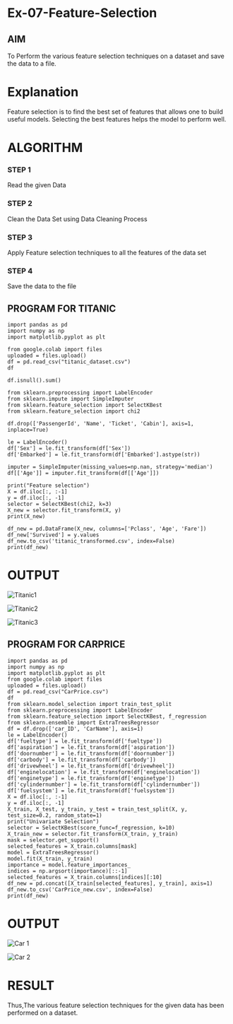 # Ex-07-Feature-Selection
## AIM
To Perform the various feature selection techniques on a dataset and save the data to a file. 

# Explanation
Feature selection is to find the best set of features that allows one to build useful models.
Selecting the best features helps the model to perform well. 

# ALGORITHM
### STEP 1
Read the given Data
### STEP 2
Clean the Data Set using Data Cleaning Process
### STEP 3
Apply Feature selection techniques to all the features of the data set
### STEP 4
Save the data to the file

## PROGRAM FOR TITANIC
```
import pandas as pd
import numpy as np
import matplotlib.pyplot as plt
```
```
from google.colab import files
uploaded = files.upload()
df = pd.read_csv("titanic_dataset.csv")
df
```
```
df.isnull().sum()
```
```
from sklearn.preprocessing import LabelEncoder
from sklearn.impute import SimpleImputer
from sklearn.feature_selection import SelectKBest
from sklearn.feature_selection import chi2
```
```
df.drop(['PassengerId', 'Name', 'Ticket', 'Cabin'], axis=1, inplace=True)
```
```
le = LabelEncoder()
df['Sex'] = le.fit_transform(df['Sex'])
df['Embarked'] = le.fit_transform(df['Embarked'].astype(str))
```
```
imputer = SimpleImputer(missing_values=np.nan, strategy='median')
df[['Age']] = imputer.fit_transform(df[['Age']])
```
```
print("Feature selection")
X = df.iloc[:, :-1]
y = df.iloc[:, -1]
selector = SelectKBest(chi2, k=3)
X_new = selector.fit_transform(X, y)
print(X_new)
```
```
df_new = pd.DataFrame(X_new, columns=['Pclass', 'Age', 'Fare'])
df_new['Survived'] = y.values
df_new.to_csv('titanic_transformed.csv', index=False)
print(df_new)
```
# OUTPUT
![Titanic1](https://user-images.githubusercontent.com/119160414/235697495-2298df2e-797e-4c59-bdac-300d0807d8c6.png)

![Titanic2](https://user-images.githubusercontent.com/119160414/235697567-318d6735-d810-49c7-8868-72c5295bffd4.png)

![Titanic3](https://user-images.githubusercontent.com/119160414/235697599-e8887df5-1be8-4c29-a5df-b1b585d24cb6.png)

## PROGRAM FOR CARPRICE
```
import pandas as pd
import numpy as np
import matplotlib.pyplot as plt
from google.colab import files
uploaded = files.upload()
df = pd.read_csv("CarPrice.csv")
df
from sklearn.model_selection import train_test_split
from sklearn.preprocessing import LabelEncoder
from sklearn.feature_selection import SelectKBest, f_regression
from sklearn.ensemble import ExtraTreesRegressor
df = df.drop(['car_ID', 'CarName'], axis=1)
le = LabelEncoder()
df['fueltype'] = le.fit_transform(df['fueltype'])
df['aspiration'] = le.fit_transform(df['aspiration'])
df['doornumber'] = le.fit_transform(df['doornumber'])
df['carbody'] = le.fit_transform(df['carbody'])
df['drivewheel'] = le.fit_transform(df['drivewheel'])
df['enginelocation'] = le.fit_transform(df['enginelocation'])
df['enginetype'] = le.fit_transform(df['enginetype'])
df['cylindernumber'] = le.fit_transform(df['cylindernumber'])
df['fuelsystem'] = le.fit_transform(df['fuelsystem'])
X = df.iloc[:, :-1]
y = df.iloc[:, -1]
X_train, X_test, y_train, y_test = train_test_split(X, y, test_size=0.2, random_state=1)
print("Univariate Selection")
selector = SelectKBest(score_func=f_regression, k=10)
X_train_new = selector.fit_transform(X_train, y_train)
mask = selector.get_support()
selected_features = X_train.columns[mask]
model = ExtraTreesRegressor()
model.fit(X_train, y_train)
importance = model.feature_importances_
indices = np.argsort(importance)[::-1]
selected_features = X_train.columns[indices][:10]
df_new = pd.concat([X_train[selected_features], y_train], axis=1)
df_new.to_csv('CarPrice_new.csv', index=False)
print(df_new)
```
# OUTPUT
![Car 1](https://user-images.githubusercontent.com/119160414/235699792-bca2a657-d690-447b-be62-caff58368e3e.png)

![Car 2](https://user-images.githubusercontent.com/119160414/235699835-cc074483-5a70-45c3-aaa1-f252c95dd228.png)

# RESULT

Thus,The various feature selection techniques for the given data has been performed on a dataset.
